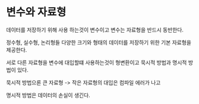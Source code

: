 # 변수와 자료형

데이터를 저장하기 위해 사용 하는것이 변수이고 변수는 자료형을 반드시 동반한다.

정수형, 실수형, 논리형들 다양한 크기와 형태의 데이터를 저장하기 위한 기본 자료형을 제공한다.



서로 다른 자료형을 변수에 대입할떄  사용하는것이 형변환이고  묵시적 방법과 명시적 방법이 있다.

묵시적 방법으론 큰 자료형 -&gt; 작은 자료형의 대입은 컴파일 에러가 나고

명시적 방법은 데이터의 손실이 생긴다.




